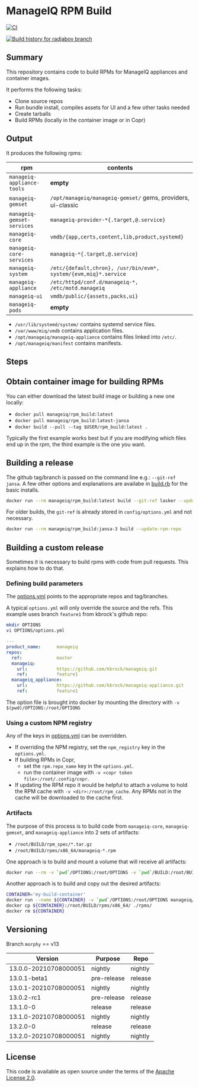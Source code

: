 # ManageIQ RPM Build

[![CI](https://github.com/ManageIQ/manageiq-rpm_build/actions/workflows/ci.yaml/badge.svg?branch=radjabov)](https://github.com/ManageIQ/manageiq-rpm_build/actions/workflows/ci.yaml)

[![Build history for radjabov branch](https://buildstats.info/github/chart/ManageIQ/manageiq-rpm_build?branch=radjabov&buildCount=50&includeBuildsFromPullRequest=false&showstats=false)](https://github.com/ManageIQ/manageiq-rpm_build/actions?query=branch%3Amaster)


## Summary

This repository contains code to build RPMs for ManageIQ appliances and container images.

It performs the following tasks:

  * Clone source repos
  * Run bundle install, compiles assets for UI and a few other tasks needed
  * Create tarballs
  * Build RPMs (locally in the container image or in Copr)

## Output

It produces the following rpms:

| rpm                        | contents                                                          |
|----------------------------|-------------------------------------------------------------------|
| `manageiq-appliance-tools` | **empty**                                                         |
| `manageiq-gemset`          | `/opt/manageiq/manageiq-gemset/` gems, providers, ui-classic      |
| `manageiq-gemset-services` | `manageiq-provider-*{.target,@.service}`                          |
| `manageiq-core`            | `vmdb/{app,certs,content,lib,product,systemd}`                    |
| `manageiq-core-services`   | `manageiq-*{.target,@.service}`                                   |
| `manageiq-system`          | `/etc/{default,chron}, /usr/bin/evm*, system/{evm,miq}*.service`  |
| `manageiq-appliance`       | `/etc/httpd/conf.d/manageiq-*, /etc/motd.manageiq`                |
| `manageiq-ui`              | `vmdb/public/{assets,packs,ui}`                                   |
| `manageiq-pods`            | **empty**                                                         |

* `/usr/lib/systemd/system/` contains systemd service files.
* `/var/www/miq/vmdb` contains application files.
* `/opt/manageiq/manageiq-appliance` contains files linked into `/etc/`.
* `/opt/manageiq/manifest` contains manifests.

## Steps

## Obtain container image for building RPMs

You can either download the latest build image or building a new one locally:

  - `docker pull manageiq/rpm_build:latest`
  - `docker pull manageiq/rpm_build:latest-jansa`
  - `docker build --pull --tag $USER/rpm_build:latest .`

Typically the first example works best but if you are modifying which files end up in the rpm, the third example is the one you want.

## Building a release

The github tag/branch is passed on the command line e.g.: `--git-ref jansa`. A few other options and explanations are availabe in [build.rb](blob/master/bin/build.rb#L8) for the basic installs.


```sh
docker run --rm manageiq/rpm_build:latest build --git-ref lasker --update-rpm-repo
```

For older builds, the `git-ref` is already stored in `config/options.yml` and not necessary.

```sh
docker run --rm manageiq/rpm_build:jansa-3 build --update-rpm-repo
```

## Building a custom release

Sometimes it is necessary to build rpms with code from pull requests. This explains how to do that.

### Defining build parameters

The [options.yml](blob/master/config/options.yml) points to the appropriate repos and tag/branches.

A typical `options.yml` will only override the source and the refs. This example uses branch `feature1` from kbrock's github repo:

```sh
mkdir OPTIONS
vi OPTIONS/options.yml
```

```yaml
---
product_name:      manageiq
repos:
  ref:             master
  manageiq:
    url:           https://github.com/kbrock/manageiq.git
    ref:           feature1
  manageiq_appliance:
    url:           https://github.com/kbrock/manageiq-appliance.git
    ref:           feature1
```

The option file is brought into docker by mounting the directory with `-v $(pwd)/OPTIONS:/root/OPTIONS`

### Using a custom NPM registry

Any of the keys in [options.yml](blob/master/config/options.yml) can be overridden.

   - If overriding the NPM registry, set the `npm_registry` key in the `options.yml`.
   - If building RPMs in Copr,
     - set the `rpm.repo_name` key in the `options.yml`.
     - run the container image with `-v <copr token file>:/root/.config/copr`.
   - If updating the RPM repo it would be helpful to attach a volume to hold the RPM cache with `-v <dir>:/root/rpm_cache`.
     Any RPMs not in the cache will be downloaded to the cache first.

### Artifacts

The purpose of this process is to build code from `manageiq-core`, `manageiq-gemset`, and `manageiq-appliance` into 2 sets of artifacts:

- `/root/BUILD/rpm_spec/*.tar.gz`
- `/root/BUILD/rpms/x86_64/manageiq-*.rpm`

One approach is to build and mount a volume that will receive all artifacts:

```sh
docker run --rm -v `pwd`/OPTIONS:/root/OPTIONS -v `pwd`/BUILD:/root/BUILD manageiq/rpm_build:latest build
```

Another approach is to build and copy out the desired artifacts:

```sh
CONTAINER='my-build-container'
docker run --name ${CONTAINER} -v `pwd`/OPTIONS:/root/OPTIONS manageiq/rpm_build:latest build
docker cp ${CONTAINER}:/root/BUILD/rpms/x86_64/ ./rpms/
docker rm ${CONTAINER}
```

## Versioning

Branch `morphy` == v13

| Version               | Purpose     | Repo    |
|-----------------------|-------------|---------|
| 13.0.0-20210708000051 | nightly     | nightly |
| 13.0.1-beta1          | pre-release | release |
| 13.0.1-20210708000051 | nightly     | nightly |
| 13.0.2-rc1            | pre-release | release |
| 13.1.0-0              | release     | release |
| 13.1.0-20210708000051 | nightly     | nightly |
| 13.2.0-0              | release     | release |
| 13.2.0-20210708000051 | nightly     | nightly |

## License

This code is available as open source under the terms of the [Apache License 2.0](LICENSE).
